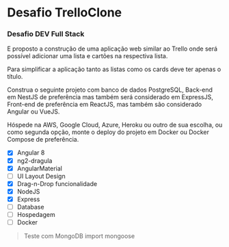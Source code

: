 # Desafio TrelloClone

### Desafio DEV Full Stack

E proposto a construção de uma aplicação web similar ao Trello onde será possível adicionar uma lista e cartões na respectiva lista.

Para simplificar a aplicação tanto as listas como os cards deve ter apenas o título.


Construa o seguinte projeto com banco de dados PostgreSQL, Back-end em NestJS de preferência mas também será considerado em ExpressJS, Front-end de preferência em  ReactJS, mas também são considerado Angular ou VueJS.

Hóspede na AWS, Google Cloud, Azure, Heroku ou outro de sua escolha, ou como segunda opção, monte o deploy do projeto em Docker ou Docker Compose de preferência.


* [x] Angular 8
* [x] ng2-dragula
* [x] AngularMaterial
* [ ] UI Layout Design
* [x] Drag-n-Drop funcionalidade
* [x] NodeJS
* [x] Express
* [ ] Database
* [ ] Hospedagem 
* [ ] Docker 

>Teste com MongoDB import mongoose
